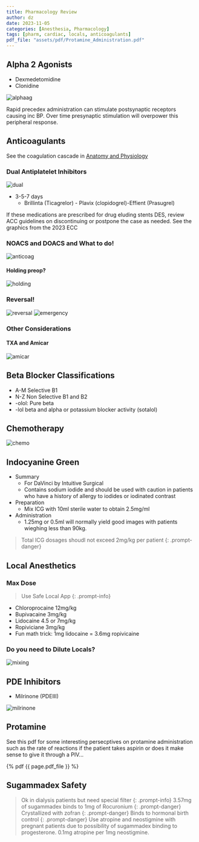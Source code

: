 ```yaml
---
title: Pharmacology Review
author: dz  
date: 2023-11-05
categories: [Anesthesia, Pharmacology]
tags: [pharm, cardiac, locals, anticoagulants]   
pdf_file: "assets/pdf/Protamine_Administration.pdf"
---
```


## Alpha 2 Agonists

- Dexmedetomidine
- Clonidine
  
![alphaag](/assets/img/alpha.png)

Rapid precedex administration can stimulate postsynaptic receptors causing inc BP. Over time presynaptic stimulation will overpower this peripheral response.

## Anticoagulants

See the coagulation cascade in [Anatomy and Physiology](https://dzauski585.github.io/posts/Anatomy_physiology/)

### Dual Antiplatelet Inhibitors

![dual](/assets/img/dualantiplt.png)

- 3-5-7 days
  - Brillinta (Ticagrelor) - Plavix (clopidogrel)-Effient (Prasugrel)

If these medications are prescribed for drug eluding stents DES, review ACC guidelines on discontinuing or postpone the case as needed. See the graphics from the 2023 ECC

### NOACS and DOACS and What to do!

![anticoag](/assets/img/anticoag.png)

#### Holding preop? 

![holding](/assets/img/holddoacs.png)

### Reversal!

![reversal](/assets/img/reversal.png)
![emergency](/assets/img/emergencyreversal.png)

### Other Considerations

#### TXA and Amicar

![amicar](/assets/img/amicar.png)


## Beta Blocker Classifications

- A-M Selective B1 
- N-Z Non Selective B1 and B2
- -olol: Pure beta
- -lol beta and alpha or potassium blocker activity (sotalol)

## Chemotherapy 

![chemo](/assets/img/chemo.png)

## Indocyanine Green

- Summary
  - For DaVinci by Intuitive Surgical
  - Contains sodium iodide and should be used with caution in patients who have a history of allergy to iodides or iodinated contrast
- Preparation
  - Mix ICG with 10ml sterile water to obtain 2.5mg/ml
- Administration
  - 1.25mg or 0.5ml will normally yield good images with patients wieghing less than 90kg. 

> Total ICG dosages shoudl not exceed 2mg/kg per patient
{: .prompt-danger}

## Local Anesthetics

### Max Dose

> Use Safe Local App
{: .prompt-info}

- Chloroprocaine 12mg/kg
- Bupivacaine 3mg/kg
- Lidocaine 4.5 or 7mg/kg
- Ropiviciane 3mg/kg
- Fun math trick: 1mg lidocaine = 3.6mg ropivicaine

### Do you need to Dilute Locals?

![mixing](/assets/img/mixlocal.png)

## PDE Inhibitors

- Milrinone (PDEIII)

![milrinone](/assets/img/mil.png)

## Protamine

See this pdf for some interesting persecptives on protamine administration such as the rate of reactions if the patient takes aspirin or does it make sense to give it through a PIV...

{% pdf {{ page.pdf_file }} %}

## Sugammadex Safety

>Ok in dialysis patients but need special filter
{: .prompt-info}
>3.57mg of sugammadex binds to 1mg of Rocuronium
{: .prompt-danger}
>Crystallized with zofran
{: .prompt-danger}
>Binds to hormonal birth control
{: .prompt-danger}
>Use atropine and neostigmine with pregnant patients due to possibility of sugammadex binding to progesterone. 0.1mg atropine per 1mg neostigmine.
